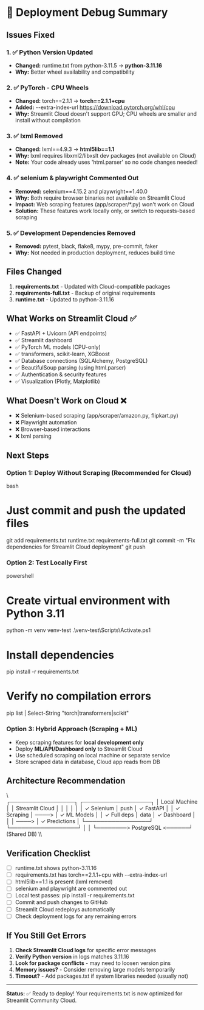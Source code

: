 # 🔧 Deployment Debug Summary

## Issues Fixed

### 1. ✅ Python Version Updated
- **Changed:** runtime.txt from python-3.11.5 → **python-3.11.16**
- **Why:** Better wheel availability and compatibility

### 2. ✅ PyTorch - CPU Wheels
- **Changed:** torch==2.1.1 → **torch==2.1.1+cpu**
- **Added:** --extra-index-url https://download.pytorch.org/whl/cpu
- **Why:** Streamlit Cloud doesn't support GPU; CPU wheels are smaller and install without compilation

### 3. ✅ lxml Removed
- **Changed:** lxml==4.9.3 → **html5lib==1.1**
- **Why:** lxml requires libxml2/libxslt dev packages (not available on Cloud)
- **Note:** Your code already uses 'html.parser' so no code changes needed!

### 4. ✅ selenium & playwright Commented Out
- **Removed:** selenium==4.15.2 and playwright==1.40.0
- **Why:** Both require browser binaries not available on Streamlit Cloud
- **Impact:** Web scraping features (app/scraper/*.py) won't work on Cloud
- **Solution:** These features work locally only, or switch to requests-based scraping

### 5. ✅ Development Dependencies Removed
- **Removed:** pytest, black, flake8, mypy, pre-commit, faker
- **Why:** Not needed in production deployment, reduces build time

## Files Changed

1. **requirements.txt** - Updated with Cloud-compatible packages
2. **requirements-full.txt** - Backup of original requirements
3. **runtime.txt** - Updated to python-3.11.16

## What Works on Streamlit Cloud ✅

- ✅ FastAPI + Uvicorn (API endpoints)
- ✅ Streamlit dashboard
- ✅ PyTorch ML models (CPU-only)
- ✅ transformers, scikit-learn, XGBoost
- ✅ Database connections (SQLAlchemy, PostgreSQL)
- ✅ BeautifulSoup parsing (using html.parser)
- ✅ Authentication & security features
- ✅ Visualization (Plotly, Matplotlib)

## What Doesn't Work on Cloud ❌

- ❌ Selenium-based scraping (app/scraper/amazon.py, flipkart.py)
- ❌ Playwright automation
- ❌ Browser-based interactions
- ❌ lxml parsing

## Next Steps

### Option 1: Deploy Without Scraping (Recommended for Cloud)
bash
# Just commit and push the updated files
git add requirements.txt runtime.txt requirements-full.txt
git commit -m "Fix dependencies for Streamlit Cloud deployment"
git push


### Option 2: Test Locally First
powershell
# Create virtual environment with Python 3.11
python -m venv venv-test
.\venv-test\Scripts\Activate.ps1

# Install dependencies
pip install -r requirements.txt

# Verify no compilation errors
pip list | Select-String "torch|transformers|scikit"


### Option 3: Hybrid Approach (Scraping + ML)
- Keep scraping features for **local development only**
- Deploy **ML/API/Dashboard only** to Streamlit Cloud
- Use scheduled scraping on local machine or separate service
- Store scraped data in database, Cloud app reads from DB

## Architecture Recommendation

\\\
┌─────────────────┐         ┌──────────────────┐
│  Local Machine  │         │ Streamlit Cloud  │
│                 │         │                  │
│  ✓ Selenium     │  push   │  ✓ FastAPI       │
│  ✓ Scraping     │  ────>  │  ✓ ML Models     │
│  ✓ Full deps    │  data   │  ✓ Dashboard     │
│                 │  ────>  │  ✓ Predictions   │
└─────────────────┘         └──────────────────┘
        │                            │
        └────────> PostgreSQL <──────┘
                  (Shared DB)
\\\

## Verification Checklist

- [ ] runtime.txt shows python-3.11.16
- [ ] requirements.txt has torch==2.1.1+cpu with --extra-index-url
- [ ] html5lib==1.1 is present (lxml removed)
- [ ] selenium and playwright are commented out
- [ ] Local test passes: pip install -r requirements.txt
- [ ] Commit and push changes to GitHub
- [ ] Streamlit Cloud redeploys automatically
- [ ] Check deployment logs for any remaining errors

## If You Still Get Errors

1. **Check Streamlit Cloud logs** for specific error messages
2. **Verify Python version** in logs matches 3.11.16
3. **Look for package conflicts** - may need to loosen version pins
4. **Memory issues?** - Consider removing large models temporarily
5. **Timeout?** - Add packages.txt if system libraries needed (usually not)

---
**Status:** ✅ Ready to deploy!
Your requirements.txt is now optimized for Streamlit Community Cloud.
